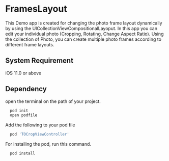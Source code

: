 # FramesLayout

This Demo app is created for changing the photo frame layout dynamically by using the UICollectionViewCompositionalLayoput. In this app you can edit your individual photo (Cropping, Rotating, Change Aspect Ratio). Using the collection of Photo, you can create multiple photo frames according to different frame layouts. 


## System Requirement

iOS 11.0 or above

## Dependency
open the terminal on the path of your project.
```bash
  pod init
  open podfile
```
Add the following to your pod file

```bash
  pod 'TOCropViewController'
```
For installing the pod, run this command.
```bash
  pod install
```


